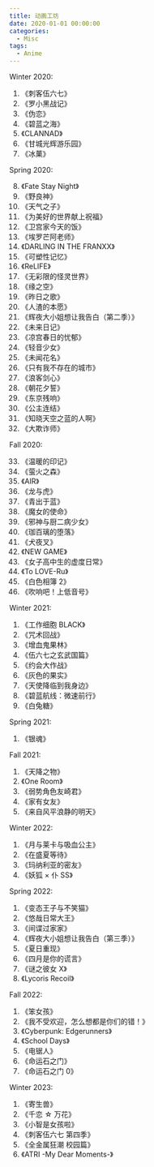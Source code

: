```yaml
---
title: 动画工坊
date: 2020-01-01 00:00:00
categories:
  - Misc
tags:
  - Anime
---
```


<!-- / CONTENT HIDDEN BY AUTHOR / -->

Winter 2020:

1. 《刺客伍六七》
2. 《罗小黑战记》
3. 《伪恋》
4. 《碧蓝之海》
5. 《CLANNAD》
6. 《甘城光辉游乐园》
7. 《冰菓》

Spring 2020:

8. 《Fate Stay Night》
9. 《野良神》
10. 《天气之子》
11. 《为美好的世界献上祝福》
12. 《卫宫家今天的饭》
13. 《埃罗芒阿老师》
14. 《DARLING IN THE FRANXX》
15. 《可塑性记忆》
16. 《ReLIFE》
17. 《无彩限的怪灵世界》
18. 《缘之空》
19. 《昨日之歌》
20. 《人渣的本愿》
21. 《辉夜大小姐想让我告白（第二季）》
22. 《未来日记》
23. 《凉宫春日的忧郁》
24. 《轻音少女》
25. 《未闻花名》
26. 《只有我不存在的城市》
27. 《浪客剑心》
28. 《朝花夕誓》
29. 《东京残响》
30. 《公主连结》
31. 《知晓天空之蓝的人啊》
32. 《大欺诈师》

Fall 2020:

33. 《温暖的印记》
34. 《萤火之森》
35. 《AIR》
36. 《龙与虎》
37. 《青出于蓝》
38. 《魔女的使命》
39. 《邪神与厨二病少女》
40. 《珈百璃的堕落》
41. 《犬夜叉》
42. 《NEW GAME》
43. 《女子高中生的虚度日常》
44. 《To LOVE-Ru》
45. 《白色相簿 2》
46. 《吹响吧！上低音号》

Winter 2021:

1. 《工作细胞 BLACK》
2. 《咒术回战》
3. 《增血鬼果林》
4. 《伍六七之玄武国篇》
5. 《约会大作战》
6. 《灰色的果实》
7. 《天使降临到我身边》
8. 《碧蓝航线：微速前行》
9. 《白兔糖》

Spring 2021:

1. 《银魂》

Fall 2021:

1. 《天降之物》
2. 《One Room》
3. 《弱势角色友崎君》
4. 《家有女友》
5. 《来自风平浪静的明天》

Winter 2022:

1. 《月与莱卡与吸血公主》
2. 《在盛夏等待》
3. 《玛纳利亚的密友》
4. 《妖狐 × 仆 SS》

Spring 2022:

1. 《变态王子与不笑猫》
2. 《悠哉日常大王》
3. 《间谍过家家》
4. 《辉夜大小姐想让我告白（第三季）》
5. 《夏日重现》
6. 《四月是你的谎言》
7. 《谜之彼女 X》
8. 《Lycoris Recoil》

Fall 2022:

1. 《笨女孩》
2. 《我不受欢迎，怎么想都是你们的错！》
3. 《Cyberpunk: Edgerunners》
4. 《School Days》
5. 《电锯人》
6. 《命运石之门》
7. 《命运石之门 0》

Winter 2023:

1. 《寄生兽》
2. 《千恋 ☆ 万花》
3. 《小智是女孩啦》
4. 《刺客伍六七 第四季》
5. 《全金属狂潮 校园篇》
6. 《ATRI -My Dear Moments-》
